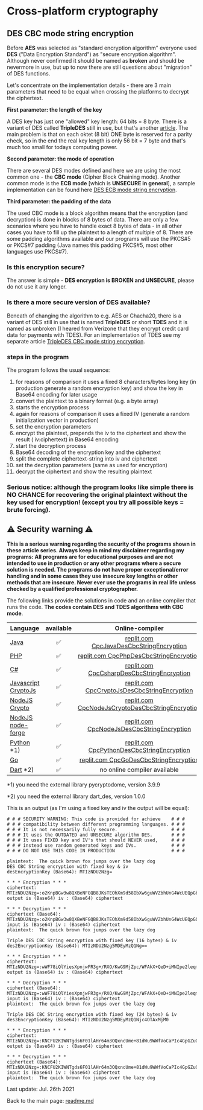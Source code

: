 # Cross-platform cryptography

## DES CBC mode string encryption

Before **AES** was selected as "standard encryption algorithm" everyone used **DES** ("Data Encryption Standard") as "secure encryption algorithm". Although never confirmed it should be named as **broken** and should be nevermore in use, but up to now there are still questions about "migration" of DES functions.

Let's concentrate on the implementation details - there are 3 main parameters that need to be equal when crossing the platforms to decrypt the ciphertext.

**First parameter: the length of the key**

A DES key has just one "allowed" key length: 64 bits = 8 byte. There is a variant of DES called **TripleDES** still in use, but that's another [article](tdes_cbc_string_encryption.md). The main problem is that on each oktet (8 bit) ONE byte is reserved for a parity check, so in the end the real key length is only 56 bit = 7 byte and that's much too small for todays computing power.

**Second parameter: the mode of operation**

There are several DES modes defined and here we are using the most common one - the **CBC mode** (Cipher Block Chaining mode). Another common mode is the **ECB mode** [which is **UNSECURE in general**], a sample implementation can be found here [DES ECB mode string encryption](des_ecb_string_encryption.md).

**Third parameter: the padding of the data**

The used CBC mode is a block algorithm means that the encryption (and decryption) is done in blocks of 8 bytes of data. There are only a few scenarios where you have to handle exact 8 bytes of data - in all other cases you have to fill up the plaintext to a length of multiple of 8. There are some padding algorithms available and our programs will use the PKCS#5 or PKCS#7 padding (Java names this padding PKCS#5, most other languages use PKCS#7).

### Is this encryption secure?
The answer is simple - **DES encryption is BROKEN and UNSECURE**, please do not use it any longer.

### Is there a more secure version of DES available?

Beneath of changing the algorithm to e.g. AES or Chacha20, there is a variant of DES still in use that is named **TripleDES** or short **TDES** and it is named as unbroken (I heared from Verizone that they encrypt credit card data for payments with TDES). For an implementation of TDES see my separate article [TripleDES CBC mode string encryption](tdes_cbc_string_encryption.md).

### steps in the program

The program follows the usual sequence:
1. for reasons of comparison it uses a fixed 8 characters/bytes long key (in production generate a random encryption key) and show the key in Base64 encoding for later usage
2. convert the plaintext to a binary format (e.g. a byte array)
3. starts the encryption process
4. again for reasons of comparison it uses a fixed IV (generate a random initialization vector in production)
5. set the encryption parameters
6. encrypt the plaintext, prepends the iv to the ciphertext and show the result ( iv:ciphertext) in Base64 encoding
7. start the decryption process
8. Base64 decoding of the encryption key and the ciphertext
9. split the complete ciphertext-string into iv and ciphertext
10. set the decryption parameters (same as used for encryption)
11. decrypt the ciphertext and show the resulting plaintext

### **Serious notice: although the program looks like simple there is NO CHANCE for recovering the original plaintext without the key used for encryption! (except you try all possible keys = brute forcing).**

## :warning: Security warning :warning:

**This is a serious warning regarding the security of the programs shown in these article series.  Always keep in mind my disclaimer regarding my programs: All programs are for educational purposes and are not intended to use in production or any other programs where a  secure solution is needed. The programs do not have proper exceptional/error handling and in some cases they use insecure key lengths or other methods that are insecure. Never ever use the programs in real life unless checked by a qualified professional cryptographer.**

The following links provide the solutions in code and an online compiler that runs the code. **The codes contain DES and TDES algorithms with CBC mode**.

| Language | available | Online-compiler
| ------ | :---: | :----: |
| [Java](../DesCbcStringEncryption/DesCbcStringEncryption.java) | :white_check_mark: | [replit.com CpcJavaDesCbcStringEncryption](https://replit.com/@javacrypto/CpcJavaDesCbcStringEncryption#Main.java/)
| [PHP](../DesCbcStringEncryption/DesCbcStringEncryption.php) | :white_check_mark: | [replit.com  CpcPhpDesCbcStringEncryption](https://replit.com/@javacrypto/CpcPhpDesCbcStringEncryption#main.php/)
| [C#](../DesCbcStringEncryption/DesCbcStringEncryption.cs) | :white_check_mark: | [replit.com CpcCsharpDesCbcStringEncryption](https://replit.com/@javacrypto/CpcCsharpDesCbcStringEncryption#main.cs/)
| [Javascript CryptoJs](../DesCbcStringEncryption/DesCbcStringEncryptionCryptoJs.js) | :white_check_mark: | [replit.com CpcCryptoJsDesCbcStringEncryption](https://replit.com/@javacrypto/CpcCryptoJsDesCbcStringEncryption#index.js/)
| [NodeJS Crypto](../DesCbcStringEncryption/DesCbcStringEncryptionNodeJsCrypto.js) | :white_check_mark: | [replit.com CpcNodeJsCryptoDesCbcStringEncryption](https://replit.com/@javacrypto/CpcNodeJsCryptoDesCbcStringEncryption#index.js/)
| [NodeJS node-forge](../DesCbcStringEncryption/DesCbcStringEncryptionNodeJs.js) | :white_check_mark: | [replit.com CpcNodeJsDesCbcStringEncryption](https://replit.com/@javacrypto/CpcNodeJsDesCbcStringEncryption#index.js/)
| [Python](../DesCbcStringEncryption/DesCbcStringEncryption.py) *1) | :white_check_mark: | [replit.com CpcPythonDesCbcStringEncryption](https://replit.com/@javacrypto/CpcPythonDesCbcStringEncryption#main.py/)
| [Go](../DesCbcStringEncryption/DesCbcStringEncryption.go) | :white_check_mark: | [replit.com CpcGoDesCbcStringEncryption](https://replit.com/@javacrypto/CpcGoDesCbcStringEncryption#main.go/)
| [Dart](../DesCbcStringEncryption/DesCbcStringEncryption.dart) *2) | :white_check_mark: | no online compiler available

*1) you need the external library pycryptodome, version 3.9.9

*2) you need the external library dart_des, version 1.0.0

This is an output (as I'm using a fixed key and iv the output will be equal):

```plaintext
# # # SECURITY WARNING: This code is provided for achieve    # # #
# # # compatibility between different programming languages. # # #
# # # It is not necessarily fully secure.                    # # #
# # # It uses the OUTDATED and UNSECURE algorithm DES.       # # #
# # # It uses FIXED key and IV's that should NEVER used,     # # #
# # # instead use random generated keys and IVs.             # # #
# # # DO NOT USE THIS CODE IN PRODUCTION                     # # #

plaintext:  The quick brown fox jumps over the lazy dog
DES CBC String encryption with fixed key & iv
desEncryptionKey (Base64): MTIzNDU2Nzg=

* * * Encryption * * *
ciphertext: MTIzNDU2Nzg=:o2KnpBGw3w8QXBeNFGQB8JKsTEOhXm9d58IbXw6guWVZbhUnG4WcUEQpGbIah9wy
output is (Base64) iv : (Base64) ciphertext

* * * Decryption * * *
ciphertext (Base64): MTIzNDU2Nzg=:o2KnpBGw3w8QXBeNFGQB8JKsTEOhXm9d58IbXw6guWVZbhUnG4WcUEQpGbIah9wy
input is (Base64) iv : (Base64) ciphertext
plaintext:  The quick brown fox jumps over the lazy dog

Triple DES CBC String encryption with fixed key (16 bytes) & iv
des2EncryptionKey (Base64): MTIzNDU2Nzg5MDEyMzQ1Ng==

* * * Encryption * * *
ciphertext: MTIzNDU2Nzg=:wWF78iQlYiesXpnjwFR3g+/RXO/KwG9MjZpc/WFAkX+QeD+iMNIpe2leqm2FdDYz
output is (Base64) iv : (Base64) ciphertext

* * * Decryption * * *
ciphertext (Base64): MTIzNDU2Nzg=:wWF78iQlYiesXpnjwFR3g+/RXO/KwG9MjZpc/WFAkX+QeD+iMNIpe2leqm2FdDYz
input is (Base64) iv : (Base64) ciphertext
plaintext:  The quick brown fox jumps over the lazy dog

Triple DES CBC String encryption with fixed key (24 bytes) & iv
des3EncryptionKey (Base64): MTIzNDU2Nzg5MDEyMzQ1Njc4OTAxMjM0

* * * Encryption * * *
ciphertext: MTIzNDU2Nzg=:KNCFU2KIWNTgds6F01lAHr64m3OQxncUme+81dWu9WWfVoCaPIc4GpGZuO7xvR+g
output is (Base64) iv : (Base64) ciphertext

* * * Decryption * * *
ciphertext (Base64): MTIzNDU2Nzg=:KNCFU2KIWNTgds6F01lAHr64m3OQxncUme+81dWu9WWfVoCaPIc4GpGZuO7xvR+g
input is (Base64) iv : (Base64) ciphertext
plaintext:  The quick brown fox jumps over the lazy dog
```

Last update: Jul. 26th 2021

Back to the main page: [readme.md](../readme.md)